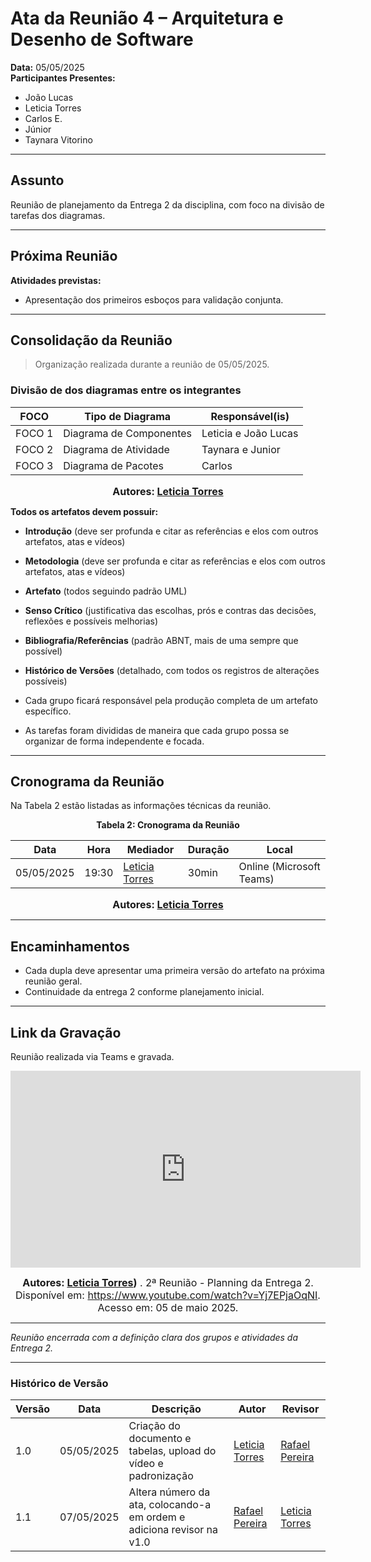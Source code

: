 # Ata da Reunião 4 – Arquitetura e Desenho de Software

**Data:** 05/05/2025  
**Participantes Presentes:**
- João Lucas 
- Leticia Torres 
- Carlos E.  
- Júnior  
- Taynara Vitorino

---

## Assunto

Reunião de planejamento da Entrega 2 da disciplina, com foco na divisão de tarefas dos diagramas.

---

## Próxima Reunião

**Atividades previstas:**
- Apresentação dos primeiros esboços para validação conjunta.

---

## Consolidação da Reunião

> Organização realizada durante a reunião de 05/05/2025.

### Divisão de dos diagramas entre os integrantes 

| FOCO   | Tipo de Diagrama        | Responsável(is)        |
|--------|--------------------------|-------------------------|
| FOCO 1 | Diagrama de Componentes  | Leticia e João Lucas    |
| FOCO 2 | Diagrama de Atividade    | Taynara e Junior        |
| FOCO 3 | Diagrama de Pacotes      | Carlos                  |

<font size="3"><p style="text-align: center"><b>Autores: [Leticia Torres](https://github.com/leticiatmartins)</b></p></font>

</div>

**Todos os artefatos devem possuir:**

- **Introdução** (deve ser profunda e citar as referências e elos com outros artefatos, atas e vídeos)
- **Metodologia** (deve ser profunda e citar as referências e elos com outros artefatos, atas e vídeos)
- **Artefato** (todos seguindo padrão UML)
- **Senso Crítico** (justificativa das escolhas, prós e contras das decisões, reflexões e possíveis melhorias)
- **Bibliografia/Referências** (padrão ABNT, mais de uma sempre que possível)
- **Histórico de Versões** (detalhado, com todos os registros de alterações possíveis)

- Cada grupo ficará responsável pela produção completa de um artefato específico.
- As tarefas foram divididas de maneira que cada grupo possa se organizar de forma independente e focada.

---

## Cronograma da Reunião

Na Tabela 2 estão listadas as informações técnicas da reunião.

<div align="center">

**Tabela 2: Cronograma da Reunião**

| Data       | Hora  | Mediador              | Duração | Local                  |
|------------|-------|------------------------|---------|------------------------|
| 05/05/2025 | 19:30 | [Leticia Torres](https://github.com/leticiatmartins) | 30min    | Online (Microsoft Teams) |

<font size="3"><p style="text-align: center"><b>Autores: [Leticia Torres](https://github.com/leticiatmartins)</b></p></font>

</div>

---

## Encaminhamentos 
- Cada dupla deve apresentar uma primeira versão do artefato na próxima reunião geral.  
- Continuidade da entrega 2 conforme planejamento inicial.

---

## Link da Gravação

Reunião realizada via Teams e gravada. 

<div style="text-align: center">

<iframe width="560" height="315" src="https://www.youtube.com/embed/mWvrULE9dWA?si=z2iGWKEuvlqI6EFu" title="YouTube video player" frameborder="0" allow="accelerometer; autoplay; clipboard-write; encrypted-media; gyroscope; picture-in-picture; web-share" referrerpolicy="strict-origin-when-cross-origin" allowfullscreen></iframe>

<font size="3"><p style="text-align: center"><b>Autores: [Leticia Torres](https://github.com/leticiatmartins))</b> . 2ª Reunião - Planning da Entrega 2. Disponível em: <a href="https://www.youtube.com/watch?v=Yj7EPjaOqNI">https://www.youtube.com/watch?v=Yj7EPjaOqNI</a>. Acesso em: 05 de maio 2025.</p></font>

</div>

---

_Reunião encerrada com a definição clara dos grupos e atividades da Entrega 2._

---

### Histórico de Versão

| Versão | Data       | Descrição                                      | Autor               | Revisor            |
|--------|------------|------------------------------------------------|---------------------|--------------------|
| 1.0    | 05/05/2025 | Criação do documento e tabelas, upload do vídeo e padronização | [Leticia Torres](https://github.com/leticiatmartins)   | [Rafael Pereira](https://github.com/rafgpereira)  |
| 1.1    | 07/05/2025 | Altera número da ata, colocando-a em ordem e adiciona revisor na v1.0 |  [Rafael Pereira](https://github.com/rafgpereira)  |[Leticia Torres](https://github.com/leticiatmartins)   |
